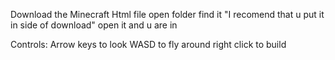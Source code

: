 Download the Minecraft Html file open folder find it "I recomend that u put it in side of download" open it and u are in

Controls:
Arrow keys to look
WASD to fly around
right click to build
